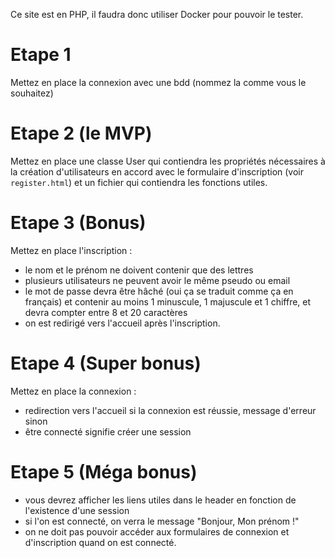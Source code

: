Ce site est en PHP, il faudra donc utiliser Docker pour pouvoir le tester.

# Etape 1
Mettez en place la connexion avec une bdd (nommez la comme vous le souhaitez)

# Etape 2 (le MVP)
Mettez en place une classe User qui contiendra les propriétés nécessaires à la création d'utilisateurs en accord avec le formulaire d'inscription (voir `register.html`) et un fichier qui contiendra les fonctions utiles.

# Etape 3 (Bonus)
Mettez en place l'inscription :
- le nom et le prénom ne doivent contenir que des lettres
- plusieurs utilisateurs ne peuvent avoir le même pseudo ou email
- le mot de passe devra être hâché (oui ça se traduit comme ça en français) et contenir au moins 1 minuscule, 1 majuscule et 1 chiffre, et devra compter entre 8 et 20 caractères
- on est redirigé vers l'accueil après l'inscription.

# Etape 4 (Super bonus)
Mettez en place la connexion :
- redirection vers l'accueil si la connexion est réussie, message d'erreur sinon
- être connecté signifie créer une session

# Etape 5 (Méga bonus)
- vous devrez afficher les liens utiles dans le header en fonction de l'existence d'une session
- si l'on est connecté, on verra le message "Bonjour, Mon prénom !"
- on ne doit pas pouvoir accéder aux formulaires de connexion et d'inscription quand on est connecté.
